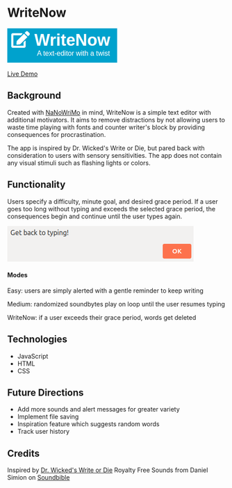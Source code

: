# WriteNow
![logo](https://github.com/kchhak/WriteNow/blob/master/dist/assets/logo.png?raw=true)

[Live Demo](https://writenow-fdda5.web.app/)

## Background
Created with [NaNoWriMo](https://www.nanowrimo.org/) in mind, WriteNow is a simple text editor with additional motivators. It aims to remove distractions by not allowing users to waste time playing with fonts and counter writer's block by providing consequences for procrastination. 

The app is inspired by Dr. Wicked's Write or Die, but pared back with consideration to users with sensory sensitivities. The app does not contain any visual stimuli such as flashing lights or colors. 

## Functionality

Users specify a difficulty, minute goal, and desired grace period. If a user goes too long without typing and exceeds the selected grace period, the consequences begin and continue until the user types again.

![alert](https://github.com/kchhak/WriteNow/blob/master/dist/assets/alert.png?raw=true)

#### Modes

Easy: users are simply alerted with a gentle reminder to keep writing

Medium: randomized soundbytes play on loop until the user resumes typing

WriteNow: if a user exceeds their grace period, words get deleted


## Technologies
* JavaScript
* HTML
* CSS

## Future Directions 
* Add more sounds and alert messages for greater variety
* Implement file saving
* Inspiration feature which suggests random words
* Track user history

## Credits

Inspired by [Dr. Wicked's Write or Die](https://writeordie.com/)
Royalty Free Sounds from Daniel Simion on [Soundbible](http://soundbible.com/)